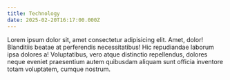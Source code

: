 ```yaml
---
title: Technology
date: 2025-02-20T16:17:00.000Z
---
```

Lorem ipsum dolor sit, amet consectetur adipisicing elit. Amet, dolor! Blanditiis beatae at perferendis necessitatibus! Hic repudiandae laborum ipsa dolores a! Voluptatibus, vero atque distinctio repellendus, dolores neque eveniet praesentium autem quibusdam aliquam sunt officia inventore totam voluptatem, cumque nostrum.
